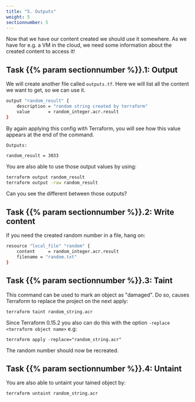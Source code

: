 ```yaml
---
title: "5. Outputs"
weight: 5
sectionnumber: 5
---
```


Now that we have our content created we should use it somewhere. As we have for e.g. a VM in the cloud, we need some information about the created content to access it!


## Task {{% param sectionnumber %}}.1: Output

We will create another file called `outputs.tf`. Here we will list all the content we want to get, so we can use it.

```bash
output "random_result" {
    description = "random string created by terraform"
    value       = random_integer.acr.result
}
```

By again applying this config with Terraform, you will see how this value appears at the end of the command.

```
Outputs:

random_result = 3033
```

You are also able to use those output values by using:

```bash
terraform output random_result
terraform output -raw random_result
```

Can you see the different between those outputs?


## Task {{% param sectionnumber %}}.2: Write content

If you need the created random number in a file, hang on:

```bash
resource "local_file" "random" {
    content     = random_integer.acr.result
    filename = "random.txt"
}
```


## Task {{% param sectionnumber %}}.3: Taint

This command can be used to mark an object as "damaged". Do so, causes Terraform to replace the project on the next apply:

```
terraform taint random_string.acr
```

Since Terraform 0.15.2 you also can do this with the option `-replace <terraform object name>` e.g:

```
terraform apply -replace="random_string.acr"
```

The random number should now be recreated.


## Task {{% param sectionnumber %}}.4: Untaint

You are also able to untaint your tained object by:

```
terraform untaint random_string.acr
```

